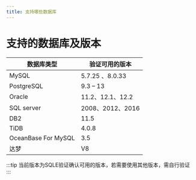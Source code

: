 ```yaml
---
title: 支持哪些数据库
---
```

# 支持的数据库及版本

|数据库类型|验证可用的版本| 
|--|--|
|MySQL|5.7.25 、8.0.33|
|PostgreSQL|9.3 – 13|
|Oracle|11.2、12.1、12.2|
|SQL server|2008、2012、2016|
|DB2|11.5|
|TiDB|4.0.8| 
|OceanBase For MySQL|3.5|
|达梦|V8|

:::tip
当前版本为SQLE验证确认可用的版本，若需要使用其他版本，需自行验证
:::